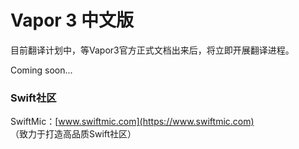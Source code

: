 # Vapor 3 中文版

目前翻译计划中，等Vapor3官方正式文档出来后，将立即开展翻译进程。

Coming soon...

### Swift社区

SwiftMic：[www.swiftmic.com](https://www.swiftmic.com)  
（致力于打造高品质Swift社区）

